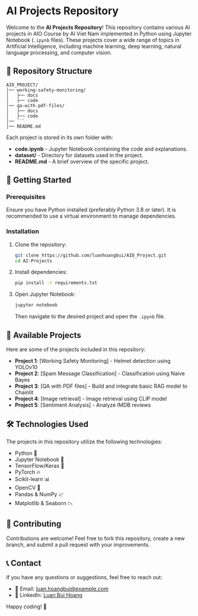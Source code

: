 # AI Projects Repository

Welcome to the **AI Projects Repository**! This repository contains various AI projects in AIO Course by AI Viet Nam implemented in Python using Jupyter Notebook (`.ipynb` files). These projects cover a wide range of topics in Artificial Intelligence, including machine learning, deep learning, natural language processing, and computer vision.

## 📌 Repository Structure

```
AIO_PROJECT/
│── working-safety-monitoring/
│   ├── docs
│   ├── code
│── qa-with-pdf-files/
│   ├── docs
│   ├── code
│── ```
│── README.md
```

Each project is stored in its own folder with:
- **code.ipynb** - Jupyter Notebook containing the code and explanations.
- **dataset/** - Directory for datasets used in the project.
- **README.md** - A brief overview of the specific project.

## 🚀 Getting Started

### Prerequisites
Ensure you have Python installed (preferably Python 3.8 or later). It is recommended to use a virtual environment to manage dependencies.

### Installation
1. Clone the repository:
   ```bash
   git clone https://github.com/luanhoangbui/AIO_Project.git
   cd AI-Projects
   ```

2. Install dependencies:
   ```bash
   pip install -r requirements.txt
   ```

3. Open Jupyter Notebook:
   ```bash
   jupyter notebook
   ```
   Then navigate to the desired project and open the `.ipynb` file.

## 📂 Available Projects
Here are some of the projects included in this repository:
- **Project 1**: [Working Safety Monitoring] - Helmet detection using YOLOv10
- **Project 2**: [Spam Message Classification] - Classification using Naive Bayes
- **Project 3**: [QA with PDF files] - Build and integrate basic RAG model to Chainlit
- **Project 4**: [Image retrieval] - Image retrieval using CLIP model
- **Project 5**: [Sentiment Analysis] - Analyze IMDB reviews
## 🛠 Technologies Used
The projects in this repository utilize the following technologies:
- Python 🐍
- Jupyter Notebook 📓
- TensorFlow/Keras 🤖
- PyTorch 🔥
- Scikit-learn 📊
- OpenCV 👀
- Pandas & NumPy 📈
- Matplotlib & Seaborn 📉

## 🤝 Contributing
Contributions are welcome! Feel free to fork this repository, create a new branch, and submit a pull request with your improvements.

## 📞 Contact
If you have any questions or suggestions, feel free to reach out:
- 📧 Email: luan.hoangbui@example.com
- 🔗 LinkedIn: [Luan Bui Hoang](https://www.linkedin.com/in/luanbuihoang/)

Happy coding! 🚀


